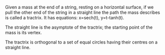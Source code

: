 Given a mass at the end of a string, resting on a horizontal surface, if
we pull the other end of the string in a straight line the path the mass
describes is called a tractrix. It has equations: x=sech(t),
y=t-tanh(t).

The straight line is the asymptote of the tractrix; the starting point
of the mass is its vertex.

The tractrix is orthogonal to a set of equal circles having their
centres on a straight line.
